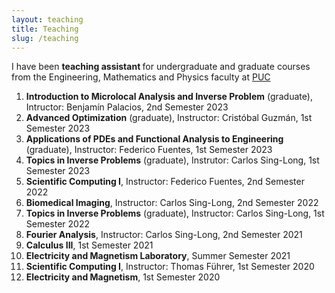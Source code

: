```yaml
---
layout: teaching
title: Teaching
slug: /teaching
---
```


I have been <b>teaching assistant </b>  for undergraduate and graduate courses from the Engineering, Mathematics and Physics faculty at <a href= "https://www.uc.cl/en">PUC <a/>
<ol>
  <li>
    <b>Introduction to Microlocal Analysis and Inverse Problem</b> (graduate), Intructor: Benjamín Palacios, 2nd Semester 2023
  </li>
  <li>
    <b>Advanced Optimization</b> (graduate), Instructor: Cristóbal Guzmán, 1st Semester 2023
  </li>
 <li>
   <b>Applications of PDEs and Functional Analysis to Engineering</b> (graduate), Instructor: Federico Fuentes, 1st Semester 2023 
 </li>
  <li>
    <b>Topics in Inverse Problems</b> (graduate), Instrutor: Carlos Sing-Long, 1st Semester 2023
  </li>
  <li>
    <b>Scientific Computing I</b>, Instructor: Federico Fuentes, 2nd Semester 2022
  </li>
  <li>
    <b>Biomedical Imaging</b>, Instructor: Carlos Sing-Long, 2nd Semester 2022
  </li>
 <li>
   <b>Topics in Inverse Problems</b> (graduate), Instructor: Carlos Sing-Long, 1st Semester 2022
 </li>
 <li>
   <b>Fourier Analysis</b>, Instructor: Carlos Sing-Long, 2nd Semester 2021
 </li>
 <li>
   <b>Calculus III</b>, 1st Semester 2021
 </li>
 <li>
   <b>Electricity and Magnetism Laboratory</b>, Summer Semester 2021
 </li>
 <li>
   <b>Scientific Computing I</b>, Instructor: Thomas Führer, 1st Semester 2020
 </li>
 <li>
   <b>Electricity and Magnetism</b>, 1st Semester 2020
 </li>
</ol>
